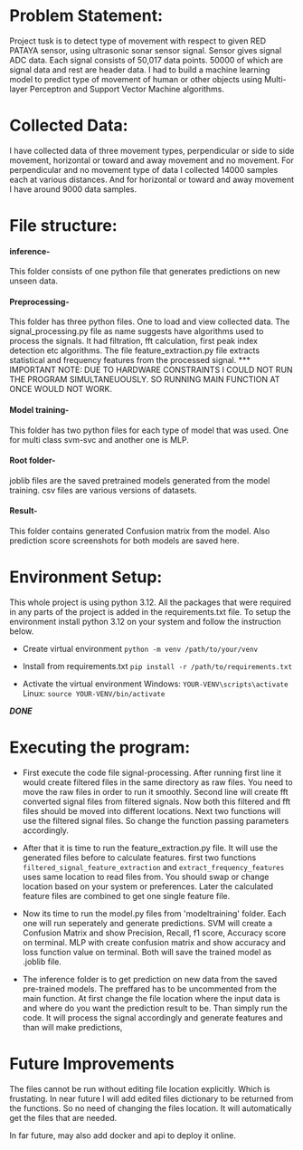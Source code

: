 # Problem Statement:

Project tusk is to detect type of movement with respect to given RED PATAYA sensor, using ultrasonic sonar sensor signal. Sensor gives signal ADC data. Each signal consists of 50,017 data points. 50000 of which are signal data and rest are header data. I had to build a machine learning model to predict type of movement of human or other objects using Multi-layer Perceptron and Support Vector Machine algorithms.

# Collected Data:

I have collected data of three movement types, perpendicular or side to side movement, horizontal or toward and away movement and no movement. For perpendicular and no movement type of data I collected 14000 samples each at various distances. And for horizontal or toward and away movement I have around 9000 data samples. 

# File structure:

#### inference-
This folder consists of one python file that generates predictions on new unseen data.

#### Preprocessing-
This folder has three python files. One to load and view collected data. The signal_processing.py file as name suggests have algorithms used to process the signals. It had filtration, fft calculation, first peak index detection etc algorithms. The file feature_extraction.py file extracts statistical and frequency features from the processed signal.
*** IMPORTANT NOTE: DUE TO HARDWARE CONSTRAINTS I COULD NOT RUN THE PROGRAM SIMULTANEUOUSLY. SO RUNNING MAIN FUNCTION AT ONCE WOULD NOT WORK. 

#### Model training-
This folder has two python files for each type of model that was used. One for multi class svm-svc and another one is MLP.

#### Root folder-
joblib files are the saved pretrained models generated from the model training. csv files are various versions of datasets.

#### Result-
This folder contains generated Confusion matrix from the model. Also prediction score screenshots for both models are saved here.

# Environment Setup:
This whole project is using python 3.12. All the packages that were required in any parts of the project is added in the requirements.txt file. To setup the environment install python 3.12 on your system and follow the instruction below.

- Create virtual environment
```python -m venv /path/to/your/venv```

- Install from requirements.txt
```pip install -r /path/to/requirements.txt```

- Activate the virtual environment
Windows: ```YOUR-VENV\scripts\activate```
Linux: ```source YOUR-VENV/bin/activate```

***DONE***

# Executing the program:

- First execute the code file signal-processing. After running first line it would create filtered files in the same directory as raw files. You need to move the raw files in order to run it smoothly. Second line will create fft converted signal files from filtered signals. Now both this filtered and fft files should be moved into different locations. Next two functions will use the filtered signal files. So change the function passing parameters accordingly. 

- After that it is time to run the feature_extraction.py file. It will use the generated files before to calculate features. first two functions ```filtered_signal_feature_extraction``` and ```extract_frequency_features``` uses same location to read files from. You should swap or change location based on your system or preferences. Later the calculated feature files are combined to get one single feature file.

- Now its time to run the model.py files from 'modeltraining' folder. Each one will run seperately and generate predictions. SVM will create a Confusion Matrix and show Precision, Recall, f1 score, Accuracy score on terminal. MLP with create confusion matrix and show accuracy and loss function value on terminal. Both will save the trained model as .joblib file.

- The inference folder is to get prediction on new data from the saved pre-trained models. The preffared has to be uncommented from the main function. At first change the file location where the input data is and where do you want the prediction result to be. Than simply run the code. It will process the signal accordingly and generate features and than will make predictions,

# Future Improvements
The files cannot be run without editing file location explicitly. Which is frustating. In near future I will add edited files dictionary to be returned from the functions. So no need of changing the files location. It will automatically get the files that are needed. 

In far future, may also add docker and api to deploy it online.

